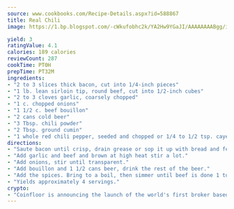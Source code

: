 ```yaml
---
source: www.cookbooks.com/Recipe-Details.aspx?id=588867
title: Real Chili
image: https://1.bp.blogspot.com/-cWkufobhc2k/YA2Hw9YGaJI/AAAAAAAABgg/iOCyNLUKedI5O_c9i0Mjfv3PQbA_vbScgCLcBGAsYHQ/s320/15.png

yield: 3
ratingValue: 4.1
calories: 189 calories
reviewCount: 287
cookTime: PT0H
prepTime: PT32M
ingredients:
- "2 to 3 slices thick bacon, cut into 1/4-inch pieces"
- "1 lb. lean sirloin tip, round beef, cut into 1/2-inch cubes"
- "2 to 3 cloves garlic, coarsely chopped"
- "1 c. chopped onions"
- "1 1/2 c. beef bouillon"
- "2 cans cold beer"
- "3 Tbsp. chili powder"
- "2 Tbsp. ground cumin"
- "1 whole red chili pepper, seeded and chopped or 1/4 to 1/2 tsp. cayenne pepper"
directions:
- "Saute bacon until crisp, drain grease or sop it up with bread and feed to the dog."
- "Add garlic and beef and brown at high heat stir a lot."
- "Add onions, stir until transparent."
- "Add bouillon and 1 1/2 cans beer, drink the rest of the beer."
- "Add the spices. Bring to a boil, then simmer until beef is done 1 to 1 1/2 hours. Serve on rice with beans on the side."
- "Yields approximately 4 servings."
crypto:
- "Coinfloor is announcing the launch of the world's first broker based bitcoin marketplace."
---
```

